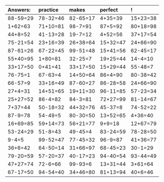 | Answers: | practice | makes | perfect | ! |
| :--- | :--- | :--- | :--- | :--- |
| 88-59=29 | 78-32=46 | 82-65=17 | 4+35=39 | 15+23=38 | 
| 1+62=63 | 71+10=81 | 98-7=91 | 87+5=92 | 80+18=98 | 
| 44+8=52 | 41-13=28 | 19-7=12 | 4+52=56 | 37+17=54 | 
| 75-21=54 | 23+16=39 | 26+38=64 | 15+32=47 | 24+66=90 | 
| 87-61=26 | 67-22=45 | 99-51=48 | 15+41=56 | 62-45=17 | 
| 55+40=95 | 1+80=81 | 32-25=7 | 19+25=44 | 14-4=10 | 
| 33+17=50 | 0+41=41 | 33+17=50 | 15+29=44 | 55-48=7 | 
| 76-75=1 | 67-63=4 | 14+50=64 | 86+4=90 | 80-38=42 | 
| 66-57=9 | 33+16=49 | 87-60=27 | 86-28=58 | 24+66=90 | 
| 27+4=31 | 14+51=65 | 19+11=30 | 96-11=85 | 57-23=34 | 
| 25+27=52 | 86-4=82 | 84-3=81 | 72+27=99 | 81-14=67 | 
| 7+37=44 | 50-18=32 | 44+32=76 | 45-37=8 | 74-52=22 | 
| 87-9=78 | 54-49=5 | 80-30=50 | 13+52=65 | 4+36=40 | 
| 16+69=85 | 59+14=73 | 56+21=77 | 9+9=18 | 12+67=79 | 
| 53-24=29 | 51-8=43 | 49-45=4 | 83-24=59 | 78-28=50 | 
| 9-4=5 | 99-52=47 | 77-45=32 | 96-9=87 | 41+36=77 | 
| 36+6=42 | 64-50=14 | 31+66=97 | 68-45=23 | 30-1=29 | 
| 79-20=59 | 57-20=37 | 40-17=23 | 94-40=54 | 93-44=49 | 
| 47+27=74 | 72-6=66 | 99-93=6 | 13+31=44 | 3+61=64 | 
| 67-17=50 | 94-54=40 | 34+46=80 | 81+13=94 | 40+6=46 | 
